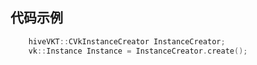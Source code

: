 ## 代码示例
```cpp
	hiveVKT::CVkInstanceCreator InstanceCreator;
	vk::Instance Instance = InstanceCreator.create();
```